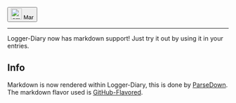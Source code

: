 <button><img src="https://avatars.githubusercontent.com/u/101558380?s=400&u=aa8f776b3e11f02130575d1b46851cca05a0c981&v=4" height="25px" alt="small Mar self-portrait"> Mar</button>
<hr />
Logger-Diary now has markdown support! Just try it out by using it in your entries.

## Info
Markdown is now rendered within Logger-Diary, this is done by [ParseDown](https://parsedown.org/).
The markdown flavor used is [GitHub-Flavored](https://github.github.com/gfm/).